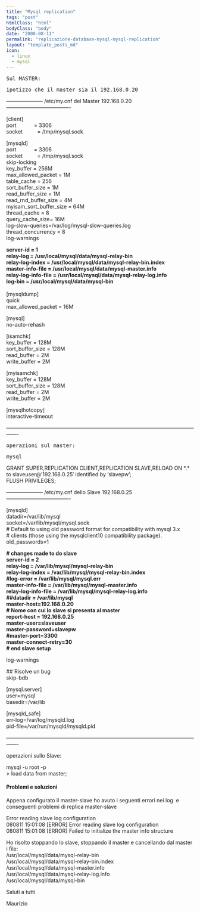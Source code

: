 ```yaml
---
title: "Mysql replication"
tags: "post"
htmlClass: "html"
bodyClass: "body"
date: "2008-08-11"
permalink: "replicazione-database-mysql-mysql-replication"
layout: "template_posts_md"
icon:
  - linux
  - mysql
---
```

<p><tt>Sul MASTER:</tt></p>
<p><tt>ipotizzo che il master sia il 192.168.0.20</tt></p>
<p><tt></tt>&#8212;&#8212;&#8212;&#8212;&#8212;&#8212;&#8212; /etc/my.cnf del Master 192.168.0.20 &#8212;&#8212;&#8212;&#8212;&#8212;&#8212;&#8212;&#8212;&#8212;&#8212;&#8212;&#8212;-</p>
<p>[client]<br />
port            = 3306<br />
socket          = /tmp/mysql.sock</p>
<p>[mysqld]<br />
port            = 3306<br />
socket          = /tmp/mysql.sock<br />
skip-locking<br />
key_buffer = 256M<br />
max_allowed_packet = 1M<br />
table_cache = 256<br />
sort_buffer_size = 1M<br />
read_buffer_size = 1M<br />
read_rnd_buffer_size = 4M<br />
myisam_sort_buffer_size = 64M<br />
thread_cache = 8<br />
query_cache_size= 16M<br />
log-slow-queries=/var/log/mysql-slow-queries.log<br />
thread_concurrency = 8<br />
log-warnings</p>
<p><strong>server-id = 1<br />
relay-log = /usr/local/mysql/data/mysql-relay-bin<br />
relay-log-index = /usr/local/mysql/data/mysql-relay-bin.index<br />
master-info-file = /usr/local/mysql/data/mysql-master.info<br />
relay-log-info-file = /usr/local/mysql/data/mysql-relay-log.info<br />
log-bin = /usr/local/mysql/data/mysql-bin<br />
</strong><br />
[mysqldump]<br />
quick<br />
max_allowed_packet = 16M</p>
<p>[mysql]<br />
no-auto-rehash</p>
<p>[isamchk]<br />
key_buffer = 128M<br />
sort_buffer_size = 128M<br />
read_buffer = 2M<br />
write_buffer = 2M</p>
<p>[myisamchk]<br />
key_buffer = 128M<br />
sort_buffer_size = 128M<br />
read_buffer = 2M<br />
write_buffer = 2M</p>
<p>[mysqlhotcopy]<br />
interactive-timeout</p>
<p>&#8212;&#8212;&#8212;&#8212;&#8212;&#8212;&#8212;&#8212;&#8212;&#8212;&#8212;&#8212;&#8212;&#8212;&#8212;&#8212;&#8212;&#8212;&#8212;&#8212;&#8212;&#8212;&#8212;&#8212;&#8212;&#8212;&#8212;&#8212;&#8212;&#8212;&#8212;&#8212;&#8212;&#8212;&#8212;&#8212;&#8212;&#8212;-<br />
<tt></tt></p>
<p><tt>operazioni sul master:</tt></p>
<p><tt>mysql</tt></p>
<p><tt></tt>GRANT SUPER,REPLICATION CLIENT,REPLICATION SLAVE,RELOAD ON *.* to slaveuser@&#8217;192.168.0.25&#8242; identified by &#8216;slavepw&#8217;;<br />
FLUSH PRIVILEGES;<br />
<tt></tt></p>
<p><tt></tt>&#8212;&#8212;&#8212;&#8212;&#8212;&#8212;&#8212; /etc/my.cnf dello Slave 192.168.0.25 &#8212;&#8212;&#8212;&#8212;&#8212;&#8212;&#8212;&#8212;&#8212;&#8212;&#8212;&#8212;-</p>
<p>[mysqld]<br />
datadir=/var/lib/mysql<br />
socket=/var/lib/mysql/mysql.sock<br />
# Default to using old password format for compatibility with mysql 3.x<br />
# clients (those using the mysqlclient10 compatibility package).<br />
old_passwords=1</p>
<p><strong># changes made to do slave<br />
server-id = 2<br />
relay-log = /var/lib/mysql/mysql-relay-bin<br />
relay-log-index = /var/lib/mysql/mysql-relay-bin.index<br />
#log-error = /var/lib/mysql/mysql.err<br />
master-info-file = /var/lib/mysql/mysql-master.info<br />
relay-log-info-file = /var/lib/mysql/mysql-relay-log.info<br />
##datadir = /var/lib/mysql<br />
master-host=192.168.0.20<br />
# Nome con cui lo slave si presenta al master<br />
report-host = 192.168.0.25<br />
master-user=slaveuser<br />
master-password=slavepw<br />
#master-port=3300<br />
master-connect-retry=30<br />
# end slave setup</strong></p>
<p><strong></strong> log-warnings</p>
<p>## Risolve un bug<br />
skip-bdb</p>
<p>[mysql.server]<br />
user=mysql<br />
basedir=/var/lib</p>
<p>[mysqld_safe]<br />
err-log=/var/log/mysqld.log<br />
pid-file=/var/run/mysqld/mysqld.pid</p>
<p>&#8212;&#8212;&#8212;&#8212;&#8212;&#8212;&#8212;&#8212;&#8212;&#8212;&#8212;&#8212;&#8212;&#8212;&#8212;&#8212;&#8212;&#8212;&#8212;&#8212;&#8212;&#8212;&#8212;&#8212;&#8212;&#8212;&#8212;&#8212;&#8212;&#8212;&#8212;&#8212;&#8212;&#8212;&#8212;&#8212;&#8212;&#8212;-</p>
<p>operazioni sullo Slave:</p>
<p>mysql -u root -p<br />
&gt; load data from master;</p>
<h4>Problemi e soluzioni</h4>
<p>Appena configurato il master-slave ho avuto i seguenti errori nei log  e conseguenti problemi di replica master-slave</p>
<p>Error reading slave log configuration<br />
080811 15:01:08 [ERROR] Error reading slave log configuration<br />
080811 15:01:08 [ERROR] Failed to initialize the master info structure</p>
<p>Ho risolto stoppando lo slave, stoppando il master e cancellando dal master i file:<br />
/usr/local/mysql/data/mysql-relay-bin<br />
/usr/local/mysql/data/mysql-relay-bin.index<br />
/usr/local/mysql/data/mysql-master.info<br />
/usr/local/mysql/data/mysql-relay-log.info<br />
/usr/local/mysql/data/mysql-bin</p>
<p>Saluti a tutti</p>
<p>Maurizio</p>
